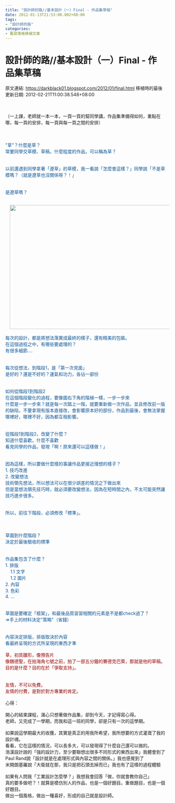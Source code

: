```yaml
---
title: "設計師的路//基本設計（一）Final - 作品集草稿"
date: 2012-01-13T21:53:00.002+08:00
tags: 
- "設計師的路"
categories:
- 舊部落格移植文章
---
```


# 設計師的路//基本設計（一）Final - 作品集草稿

原文連結: https://darkblack01.blogspot.com/2012/01/final.html
移植時的最後更新日期: 2012-02-21T11:00:38.548+08:00

<br /><br />（一上課，老師就一本一本，一頁一頁的幫同學講，作品集準備得如何，重點在哪，每一頁的安排，每一頁與每一頁之間的安排）<br /><br /><br /><br /><span style="color: #0b5394;">"草"？什麼是草？</span><br /><span style="color: #0b5394;">常要同學交草模、草稿，什麼程度的作品，可以稱為草？</span><br /><span style="color: #0b5394;"><br /></span><br /><span style="color: #0b5394;">以前還遇到同學拿著「遼草」的草模，我一看說「怎麼會這樣？」同學說「不是草模嗎？（就是遼草也沒關係呀？！」</span><br /><span style="color: #0b5394;"><br /></span><br /><span style="color: #0b5394;">是遼草嗎？</span><br /><br /><div class="separator" style="clear: both; text-align: center;"><a href="http://4.bp.blogspot.com/-DYsDdfDppIY/TxAx6ggj88I/AAAAAAAAByg/EgfxMh7yl_U/s1600/%25E6%259C%25AA%25E5%2591%25BD%25E5%2590%258D+-1.jpg" imageanchor="1" style="margin-left: 1em; margin-right: 1em;"><img border="0" height="390" src="http://4.bp.blogspot.com/-DYsDdfDppIY/TxAx6ggj88I/AAAAAAAAByg/EgfxMh7yl_U/s640/%25E6%259C%25AA%25E5%2591%25BD%25E5%2590%258D+-1.jpg" width="640" /></a></div><span style="color: #0b5394;"></span><br /><a name='more'></a><span style="color: #0b5394;">每次的設計，都是將想法落實成最終的樣子，還有精美的包裝。</span><br /><span style="color: #0b5394;">在這個過程之中，有哪些要處理的？</span><br /><span style="color: #0b5394;">有很多細節....</span><br /><span style="color: #0b5394;"><br /></span><br /><span style="color: #0b5394;">每次從想法，到階段1，是「第一次見面」</span><br /><span style="color: #0b5394;">是好的？還是不好的？運氣和功力，各佔一部份</span><br /><span style="color: #0b5394;"><br /></span><br /><span style="color: #0b5394;">如何從階段1到階段2</span><br /><span style="color: #0b5394;">在這個階段變化的過程，要像圖右下角的階梯一樣，一步一步來</span><br /><span style="color: #0b5394;">什麼是一步一步來？就是每一次踏上一階，就要重新做一次作品，並且修改前一版的缺陷，不要拿現有版本直接改，會影響原本好的部份，作品到最後，會無法掌握哪裡好，哪裡不好，因為都互相影響。</span><br /><span style="color: #0b5394;"><br /></span><br /><span style="color: #0b5394;">從階段1到階段2，改變了什麼？ </span><br /><span style="color: #0b5394;">知道什麼喜歡，什麼不喜歡</span><br /><span style="color: #0b5394;">看見同學的作品，發現「啊！原來還可以這樣做！」</span><br /><span style="color: #0b5394;"><br /></span><br /><span style="color: #0b5394;">因為這樣，所以要做什麼樣的事讓作品更接近理想的樣子？</span><br /><span style="color: #0b5394;">1. 技巧改進</span><br /><span style="color: #0b5394;">2. 改變想法</span><br /><span style="color: #0b5394;">技術領先想法，所以想法可以在很少誤差的情況之下做出來</span><br /><span style="color: #0b5394;">但是當想法領先技巧時，就必須要改變想法，因為在短時間之內，不太可能突然讓技巧進步很多。</span><br /><span style="color: #0b5394;"><br /></span><br /><span style="color: #0b5394;">所以，前往下階段，必須修改「標準」。</span><br /><br /><br /><br /><span style="color: #0b5394;">草圖到什麼階段？</span><br /><span style="color: #0b5394;">決定於最後驗收的標準</span><br /><span style="color: #0b5394;"><br /></span><br /><span style="color: #0b5394;">作品集包含了什麼？</span><br /><span style="color: #0b5394;">1. 排版</span><br /><span style="color: #0b5394;">&nbsp; &nbsp; 1.1 文字</span><br /><span style="color: #0b5394;">&nbsp; &nbsp; 1.2 圖片</span><br /><span style="color: #0b5394;">2. 內容</span><br /><span style="color: #0b5394;">3. 色彩</span><br /><span style="color: #0b5394;">4. ...</span><br /><span style="color: #0b5394;"><br /></span><br /><span style="color: #0b5394;">草圖是要確定「框架」，和最後品質習習相關的元素是不是都check過了？</span><br /><span style="color: #0b5394;">=&gt;手上的材料決定"策略"（省錢）</span><br /><span style="color: #0b5394;"><br /></span><br /><span style="color: #0b5394;">內容決定排版，排版取決於內容</span><br /><span style="color: #0b5394;">看最終呈現的方式所呈現的東西才準</span><br /><br /><span style="color: #990000;">草，初具雛形，像預告片</span><br /><span style="color: #990000;">像魏德聖，在拍海角七號之前，拍了一部五分鐘的賽德克巴萊，那就是他的草稿。</span><br /><span style="color: #990000;">目的是什麼？目的在於「爭取支持」。</span><br /><br /><br /><span style="color: #990000;">友情，不可以免費。</span><br /><span style="color: #990000;">友情的付費，是對於對方專業的肯定。</span><br /><br />心得：<br /><br />開心的結束課程，滿心只想著做作品集，卻到今天，才記得寫心得。<br />老師，又完成了一學期，而我和這一班的同學，卻是只有一次的這學期。<br /><br />如果說這學期最大的收獲，其實是真正的用我所希望，我所想要的方式灌溉了我的設計魂。<br />看看，它在這樣的情況，可以長多大，可以發現得了什麼自己還可以做的。<br />浩漢設計說的「強的設計力，至少要聯想出很多不同形式的東西出來」我體會到了<br />Paul Rand說「設計就是在處理形式與內容之間的關係。」我也感覺到了<br />米開朗基羅說「大衛就在那，我只是把石頭去掉而已」我也有了這樣的過程體驗<br /><br />如果有人問我「工業設計怎麼學？」我想我會回答「做，你就會教你自己」<br />真的要多做吧？！就算是模仿別人的作品，也是一個好題目。重做題目，也是一個好題目。<br />做出一個風格，做出一種喜好，形成的自己就是設計師。
